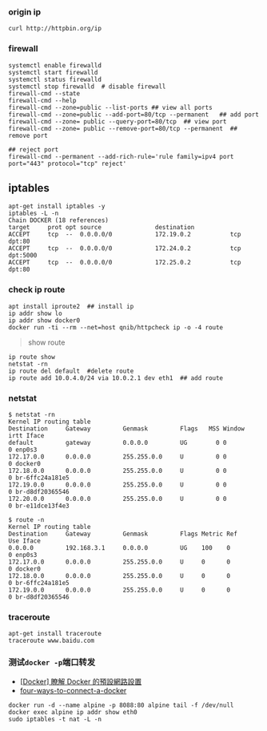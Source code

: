 ### origin ip
```
curl http://httpbin.org/ip
```

### firewall
```
systemctl enable firewalld
systemctl start firewalld
systemctl status firewalld
systemctl stop firewalld  # disable firewall
firewall-cmd --state
firewall-cmd --help
firewall-cmd --zone=public --list-ports ## view all ports
firewall-cmd --zone=public --add-port=80/tcp --permanent   ## add port
firewall-cmd --zone= public --query-port=80/tcp  ## view port
firewall-cmd --zone= public --remove-port=80/tcp --permanent  ## remove port

## reject port
firewall-cmd --permanent --add-rich-rule='rule family=ipv4 port port="443" protocol="tcp" reject'
```

## iptables
```
apt-get install iptables -y
iptables -L -n 
Chain DOCKER (18 references)
target     prot opt source               destination
ACCEPT     tcp  --  0.0.0.0/0            172.19.0.2           tcp dpt:80
ACCEPT     tcp  --  0.0.0.0/0            172.24.0.2           tcp dpt:5000
ACCEPT     tcp  --  0.0.0.0/0            172.25.0.2           tcp dpt:80
```

### check ip route
```
apt install iproute2  ## install ip
ip addr show lo
ip addr show docker0
docker run -ti --rm --net=host qnib/httpcheck ip -o -4 route
```
>
> show route
```
ip route show
netstat -rn
ip route del default  #delete route
ip route add 10.0.4.0/24 via 10.0.2.1 dev eth1  ## add route
```

### netstat
```
$ netstat -rn
Kernel IP routing table
Destination     Gateway         Genmask         Flags   MSS Window  irtt Iface
default         gateway         0.0.0.0         UG        0 0          0 enp0s3
172.17.0.0      0.0.0.0         255.255.0.0     U         0 0          0 docker0
172.18.0.0      0.0.0.0         255.255.0.0     U         0 0          0 br-6ffc24a181e5
172.19.0.0      0.0.0.0         255.255.0.0     U         0 0          0 br-d8df20365546
172.20.0.0      0.0.0.0         255.255.0.0     U         0 0          0 br-e11dce13f4e3

$ route -n
Kernel IP routing table
Destination     Gateway         Genmask         Flags Metric Ref    Use Iface
0.0.0.0         192.168.3.1     0.0.0.0         UG    100    0        0 enp0s3
172.17.0.0      0.0.0.0         255.255.0.0     U     0      0        0 docker0
172.18.0.0      0.0.0.0         255.255.0.0     U     0      0        0 br-6ffc24a181e5
172.19.0.0      0.0.0.0         255.255.0.0     U     0      0        0 br-d8df20365546
```

### traceroute
```
apt-get install traceroute
traceroute www.baidu.com
```

### 测试`docker -p`端口转发
- [[Docker] 瞭解 Docker 的預設網路設置](https://mileslin.github.io/2019/05/%E7%9E%AD%E8%A7%A3-Docker-%E7%9A%84%E9%A0%90%E8%A8%AD%E7%B6%B2%E8%B7%AF%E8%A8%AD%E7%BD%AE/)
- [four-ways-to-connect-a-docker](https://blog.oddbit.com/post/2014-08-11-four-ways-to-connect-a-docker/)

```
docker run -d --name alpine -p 8088:80 alpine tail -f /dev/null
docker exec alpine ip addr show eth0
sudo iptables -t nat -L -n
```
